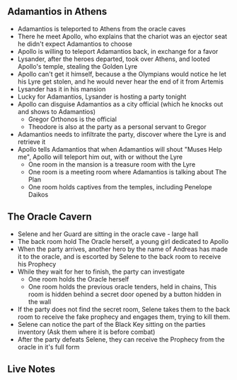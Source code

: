 ## Adamantios in Athens
- Adamantios is teleported to Athens from the oracle caves
- There he meet Apollo, who explains that the chariot was an ejector seat he didn't expect Adamantios to choose
- Apollo is willing to teleport Adamantios back, in exchange for a favor
- Lysander, after the heroes departed, took over Athens, and looted Apollo's temple, stealing the Golden Lyre
- Apollo can't get it himself, because a the Olympians would notice he let his Lyre get stolen, and he would never hear the end of it from Artemis
- Lysander has it in his mansion
- Lucky for Adamantios, Lysander is hosting a party tonight
- Apollo can disguise Adamantios as a city official (which he knocks out and shows to Adamantios)
	- Gregor Orthonos is the official
	- Theodore is also at the party as a personal servant to Gregor
- Adamantios needs to infiltrate the party, discover where the Lyre is and retrieve it
- Apollo tells Adamantios that when Adamantios will shout "Muses Help me", Apollo will teleport him out, with or without the Lyre
	- One room in the mansion is a treasure room with the Lyre
	- One room is a meeting room where Adamantios is talking about The Plan
	- One room holds captives from the temples, including Penelope Daikos

## The Oracle Cavern
- Selene and her Guard are sitting in the oracle cave - large hall
- The back room hold The Oracle herself, a young girl dedicated to Apollo
- When the party arrives, another hero by the name of Andreas has made it to the oracle, and is escorted by Selene to the back room to receive his Prophecy
- While they wait for her to finish, the party can investigate 
	- One room holds the Oracle herself
	- One room holds the previous oracle tenders, held in chains,
	  This room is hidden behind a secret door opened by a button hidden in the wall
- If the party does not find the secret room, Selene takes them to the back room to receive the fake prophecy and engages them, trying to kill them.
- Selene can notice the part of the Black Key sitting on the parties inventory (Ask them where it is before combat)
- After the party defeats Selene, they can receive the Prophecy from the oracle in it's full form


## Live Notes

